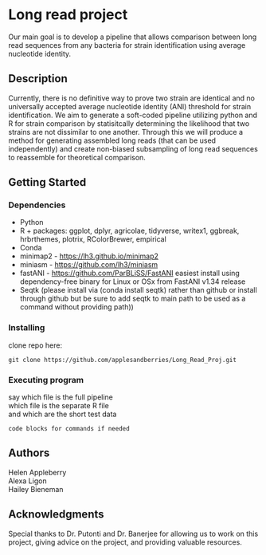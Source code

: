 # Long read project

Our main goal is to develop a pipeline that allows comparison between long read sequences from any bacteria for strain identification using average nucleotide identity.

## Description

Currently, there is no definitive way to prove two strain are identical and no universally accepted average nucleotide identity (ANI) threshold for strain identification. We aim to generate a soft-coded pipeline utilizing python and R for strain comparison by statisitcally determining the likelihood that two strains are not dissimilar to one another. Through this we will produce a method for generating assembled long reads (that can be used independently) and create non-biased subsampling of long read sequences to reassemble for theoretical comparison.

## Getting Started

### Dependencies
* Python
* R + packages: ggplot, dplyr, agricolae, tidyverse, writex1, ggbreak, hrbrthemes, plotrix, RColorBrewer, empirical
* Conda
* minimap2 - https://lh3.github.io/minimap2
* miniasm - https://github.com/lh3/miniasm
* fastANI - https://github.com/ParBLiSS/FastANI easiest install using dependency-free binary for Linux or OSx from FastANI v1.34 release
* Seqtk (please install via (conda install seqtk) rather than github or install through github but be sure to add seqtk to main path to be used as a command without providing path))

### Installing

clone repo here:
```
git clone https://github.com/applesandberries/Long_Read_Proj.git
```
### Executing program

say which file is the full pipeline <br>
which file is the separate R file <br> 
and which are the short test data <br>
```
code blocks for commands if needed
```

## Authors

Helen Appleberry<br>
Alexa Ligon<br>
Hailey Bieneman<br>

## Acknowledgments

Special thanks to Dr. Putonti and Dr. Banerjee for allowing us to work on this project, giving advice on the project, and providing valuable resources. 
